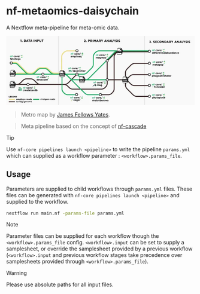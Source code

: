 # nf-metaomics-daisychain

A Nextflow meta-pipeline for meta-omic data.

![](docs/images/nf-metaomics-daisychain.png)

> Metro map by [James Fellows Yates](https://github.com/jfy133).

> Meta pipeline based on the concept of [nf-cascade](https://github.com/mahesh-panchal/nf-cascade)

> [!TIP]
> Use `nf-core pipelines launch <pipeline>` to write the pipeline `params.yml` which can
> supplied as a workflow parameter : `<workflow>.params_file`.

## Usage

Parameters are supplied to child workflows through `params.yml` files. These
files can be generated with `nf-core pipelines launch <pipeline>` and supplied to the workflow.

```bash
nextflow run main.nf -params-file params.yml
```

> [!NOTE]
> Parameter files can be supplied for each workflow though the `<workflow>.params_file` config.
> `<workflow>.input` can be set to supply a samplesheet, or override the samplesheet provided by
> a previous workflow (`<workflow>.input` and previous workflow stages take precedence over
> samplesheets provided through `<workflow>.params_file`).

> [!WARNING]
> Please use absolute paths for all input files.